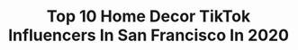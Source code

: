 ---
title: Top 10 Home Decor TikTok Influencers In San Francisco In 2020
description: >-
  Find top home decor TikTok influencers in San Francisco in 2020. Most popular hashtags: #homedecor #sanfrancisco #fyp #bayarea.
platform: TikTok
hits: 8
text_top: Identify the top-rated TikTok influencers on inBeat.
text_bottom: Our platform has 8 TikTok influencers like this in San Francisco, United States for you to connect with.
profiles:
  - username: "whimsysoul"
    fullname: >-
      Whimsy Soul
    bio: >-
      just a Midwest gal who ran away to San Francisco
    location: "United States"
    followers: 233400
    engagement: 1367
    commentsToLikes: 0.023015
    id: ck84ma2klmmrn0j78282jzc4h
    verified: false
    hashtags: "#travel, #bigbearlake, #wine, #bayarea"
  - username: "ba0iee"
    fullname: >-
      bao
    bio: >-
      #BlackLivesMatter 🦋 sf - dallas 🦋
    location: "United States"
    followers: 3920
    engagement: 823
    commentsToLikes: 0.040559
    id: ckbl4dclr1ux20j23gqf3k24b
    verified: false
    hashtags: "#vietnamese, #plantmama, #sf, #tiktoktravel"
  - username: "norwegianwoodangie"
    fullname: >-
      Angie Johnson
    bio: >-
      Los Angeles, Small Biz Owner, Dog Obsessed, Product Designer, DIY/Renos, Plants
    location: "United States"
    followers: 8861
    engagement: 608
    commentsToLikes: 0.081645
    id: ckcdmdchta42i0j239vzp8zs3
    verified: false
    hashtags: "#genx, #learnontiktok, #selfemployedlife, #manitoba"
  - username: "nicholalalaslim"
    fullname: >-
      Nicholas Lim
    bio: >-
      SG • CA 🇸🇬 🇺🇸 It’s just a joke
    location: "United States"
    followers: 19200
    engagement: 1160
    commentsToLikes: 0.064647
    id: ckbfabfvb1mwn0j23sw9ljvlj
    verified: false
    hashtags: "#girlfriend, #love, #couplegoals, #spaceforcewalk"
  - username: "shananiiigans"
    fullname: >-
      Shan
    bio: >-
      Insta: @shannoncartwrightt Venmo: @Shannon-Cartwright 🌞🌻🌞
    location: "United States"
    followers: 18400
    engagement: 1580
    commentsToLikes: 0.044391
    id: ckb9iel288rhq0j23rxxjpm5b
    verified: false
    hashtags: "#catsoftiktok, #cattok, #zodiacsigns, #leo"
  - username: "nicksaremi"
    fullname: >-
      Nick Saremi
    bio: >-
      Home of #architecturetiktok Smiles • Real Estate • Tips 📍Los Angeles
    location: "United States"
    followers: 81700
    engagement: 795
    commentsToLikes: 0.028410
    id: ck9k9al5tcfbq0j784mvcqybp
    verified: false
    hashtags: "#architecturetiktok, #modern, #realtorsoftiktok, #secretroom"
  - username: "maliktwinz"
    fullname: >-
      Maliktwinz
    bio: >-
      🇵🇰 🇺🇸 @amaarmalik1 @admalik
    location: "United States"
    followers: 27300
    engagement: 801
    commentsToLikes: 0.021856
    id: ckcj9fxxq7ust0j237jl18np8
    verified: false
    hashtags: "#shaadi, #pakistan, #wedding, #islam"
  - username: "angiebudchanin"
    fullname: >-
      angie
    bio: >-
      ♡ ✞ seattle, wa
    location: "United States"
    followers: 33800
    engagement: 485
    commentsToLikes: 0.011140
    id: ckal6d96eacrt0i78e5qravmz
    verified: false
    hashtags: "#washingtoncheck, #amazonhome, #washingtonpost, #seattlewa"
  - username: "naztazia"
    fullname: >-
      Naztazia
    bio: >-
      Donna & Sarah from Naztazia #DIY #crafts #homedecor #recipes #beauty #tutorials
    location: "United States"
    followers: 7964
    engagement: 962
    commentsToLikes: 0.020113
    id: ckd0fri5ydugq0j23pak1935n
    verified: false
    hashtags: "#diy, #tiktokpartner, #crafty, #summerdiy"
  - username: "jessiethomasdesigns"
    fullname: >-
      DIY & Design
    bio: >-
      🌷Everything Home🌷 DIY’s•HomeDecor•Garden To shop my home clink the link below
    location: "United States"
    followers: 26900
    engagement: 459
    commentsToLikes: 0.045099
    id: ckb9j7spiacq80j23qrxld8wr
    verified: false
    hashtags: "#beforeandafter, #halloweendecorations, #halloween2020, #halloweencountdown"
---
